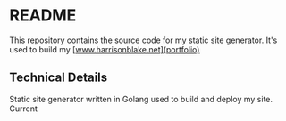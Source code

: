 # README

This repository contains the source code for my static site generator. It's used to build my [www.harrisonblake.net](portfolio)

## Technical Details

Static site generator written in Golang used to build and deploy my site. Current 
